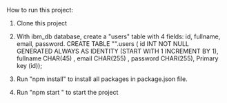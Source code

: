 How to run this project: 

1. Clone this project

2. With ibm_db database, create a "users" table with 4 fields: id, fullname, email, password.
CREATE TABLE "<schema>".users ( id INT NOT NULL GENERATED ALWAYS AS IDENTITY (START WITH 1 INCREMENT BY 1),
                                fullname CHAR(45) ,
                                email CHAR(255) ,
                                password CHAR(255),
                                Primary key (id));


3. Run "npm install" to install all packages in package.json file.

4. Run "npm start " to start the project
